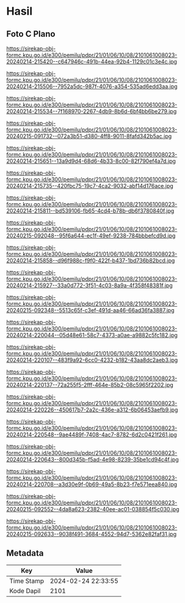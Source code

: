 # Hasil

## Foto C Plano

https://sirekap-obj-formc.kpu.go.id/e300/pemilu/pdpr/21/01/06/10/08/2101061008023-20240214-215420--c647946c-491b-44ea-92b4-1129c01c3e4c.jpg

https://sirekap-obj-formc.kpu.go.id/e300/pemilu/pdpr/21/01/06/10/08/2101061008023-20240214-215506--7952a5dc-987f-4076-a354-535ad6edd3aa.jpg

https://sirekap-obj-formc.kpu.go.id/e300/pemilu/pdpr/21/01/06/10/08/2101061008023-20240214-215534--7f168970-2267-4db9-8b6d-6bf4bb6be279.jpg

https://sirekap-obj-formc.kpu.go.id/e300/pemilu/pdpr/21/01/06/10/08/2101061008023-20240215-091732--072a3b51-d380-4ff8-9011-8fafd342b5ac.jpg

https://sirekap-obj-formc.kpu.go.id/e300/pemilu/pdpr/21/01/06/10/08/2101061008023-20240214-215651--13a9d9d4-68d6-4b33-8c00-82f790ef4a7d.jpg

https://sirekap-obj-formc.kpu.go.id/e300/pemilu/pdpr/21/01/06/10/08/2101061008023-20240214-215735--420fbc75-19c7-4ca2-9032-abf14d176ace.jpg

https://sirekap-obj-formc.kpu.go.id/e300/pemilu/pdpr/21/01/06/10/08/2101061008023-20240214-215811--bd539106-fb65-4cd4-b78b-db6f3780840f.jpg

https://sirekap-obj-formc.kpu.go.id/e300/pemilu/pdpr/21/01/06/10/08/2101061008023-20240215-092048--95f6a644-ec1f-49ef-9238-784bbbefcd9d.jpg

https://sirekap-obj-formc.kpu.go.id/e300/pemilu/pdpr/21/01/06/10/08/2101061008023-20240214-215858--d96f988c-f9f0-422f-b437-1bd736b82bcd.jpg

https://sirekap-obj-formc.kpu.go.id/e300/pemilu/pdpr/21/01/06/10/08/2101061008023-20240214-215927--33a0d772-3f51-4c03-8a9a-4f358f48381f.jpg

https://sirekap-obj-formc.kpu.go.id/e300/pemilu/pdpr/21/01/06/10/08/2101061008023-20240215-092348--5513c65f-c3ef-491d-aa46-66ad36fa3887.jpg

https://sirekap-obj-formc.kpu.go.id/e300/pemilu/pdpr/21/01/06/10/08/2101061008023-20240214-220044--05d48e61-58c7-4373-a0ae-a9882c5fc182.jpg

https://sirekap-obj-formc.kpu.go.id/e300/pemilu/pdpr/21/01/06/10/08/2101061008023-20240214-220107--483f9a92-6cc0-4232-b182-43aa8dc2aeb3.jpg

https://sirekap-obj-formc.kpu.go.id/e300/pemilu/pdpr/21/01/06/10/08/2101061008023-20240214-220137--72a255f5-2fff-464e-85b2-08c5965f2202.jpg

https://sirekap-obj-formc.kpu.go.id/e300/pemilu/pdpr/21/01/06/10/08/2101061008023-20240214-220226--450617b7-2a2c-436e-a312-6b06453aefb9.jpg

https://sirekap-obj-formc.kpu.go.id/e300/pemilu/pdpr/21/01/06/10/08/2101061008023-20240214-220548--9ae4489f-7408-4ac7-8782-6d2c0421f261.jpg

https://sirekap-obj-formc.kpu.go.id/e300/pemilu/pdpr/21/01/06/10/08/2101061008023-20240214-220643--800d345b-f5ad-4e98-8239-35be1cd94c4f.jpg

https://sirekap-obj-formc.kpu.go.id/e300/pemilu/pdpr/21/01/06/10/08/2101061008023-20240214-220708--a3d30e9f-0b69-49a5-8b23-f7e571eea840.jpg

https://sirekap-obj-formc.kpu.go.id/e300/pemilu/pdpr/21/01/06/10/08/2101061008023-20240215-092552--4da8a623-2382-40ee-ac01-038854f5c030.jpg

https://sirekap-obj-formc.kpu.go.id/e300/pemilu/pdpr/21/01/06/10/08/2101061008023-20240215-092633--9038f491-3684-4552-94d7-5362e82faf31.jpg


## Metadata

| Key        | Value               |
| ---------- | ------------------- |
| Time Stamp | 2024-02-24 22:33:55 |
| Kode Dapil | 2101                |



